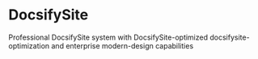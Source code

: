 # DocsifySite
Professional DocsifySite system with DocsifySite-optimized docsifysite-optimization and enterprise modern-design capabilities
